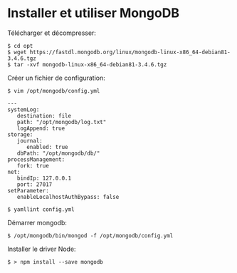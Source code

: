 # Installer et utiliser MongoDB

Télécharger et décompresser:

    $ cd opt
    $ wget https://fastdl.mongodb.org/linux/mongodb-linux-x86_64-debian81-3.4.6.tgz
    $ tar -xvf mongodb-linux-x86_64-debian81-3.4.6.tgz
    
Créer un fichier de configuration:

    $ vim /opt/mongodb/config.yml

    ---
    systemLog:
       destination: file
       path: "/opt/mongodb/log.txt"
       logAppend: true
    storage:
       journal:
          enabled: true
       dbPath: "/opt/mongodb/db/"
    processManagement:
       fork: true
    net:
       bindIp: 127.0.0.1
       port: 27017
    setParameter:
       enableLocalhostAuthBypass: false
    
    $ yamllint config.yml
    
    
Démarrer mongodb:

    $ /opt/mongodb/bin/mongod -f /opt/mongodb/config.yml 

Installer le driver Node:

    $ > npm install --save mongodb


